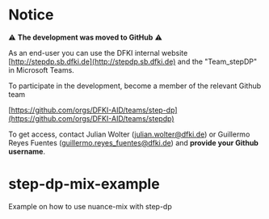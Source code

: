 # Notice

:warning: **The development was moved to GitHub** :warning:

As an end-user you can use the DFKI internal website [http://stepdp.sb.dfki.de](http://stepdp.sb.dfki.de) and the "Team_stepDP" in Microsoft Teams.

To participate in the development, become a member of the relevant Github team

[https://github.com/orgs/DFKI-AID/teams/step-dp](https://github.com/orgs/DFKI-AID/teams/stepdp)

To get access, contact Julian Wolter (julian.wolter@dfki.de) or Guillermo Reyes Fuentes (guillermo.reyes_fuentes@dfki.de) and **provide your Github username**.


# step-dp-mix-example

Example on how to use nuance-mix with step-dp